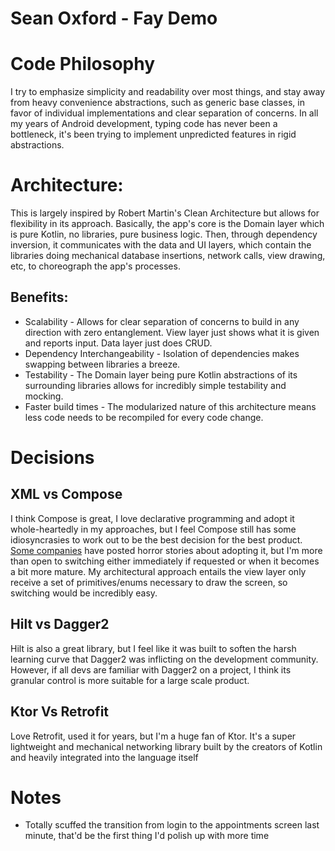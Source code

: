 # Sean Oxford - Fay Demo


# Code Philosophy

I try to emphasize simplicity and readability over most things, and stay away from heavy convenience abstractions, such as generic base classes, in favor of individual implementations and clear separation of concerns. In all my years of Android development, typing code has never been a bottleneck, it's been trying to implement unpredicted features in rigid abstractions.

# Architecture:

This is largely inspired by Robert Martin's Clean Architecture but allows for flexibility in its approach. Basically, the app's core is the Domain layer which is pure Kotlin, no libraries, pure business logic. Then, through dependency inversion, it communicates with the data and UI layers, which contain the libraries doing mechanical database insertions, network calls, view drawing, etc, to choreograph the app's processes.

## Benefits:
* Scalability - Allows for clear separation of concerns to build in any direction with zero entanglement. View layer just shows what it is given and reports input. Data layer just does CRUD.
* Dependency Interchangeability - Isolation of dependencies makes swapping between libraries a breeze.
* Testability - The Domain layer being pure Kotlin abstractions of its surrounding libraries allows for incredibly simple testability and mocking.
* Faster build times - The modularized nature of this architecture means less code needs to be recompiled for every code change.

# Decisions

## XML vs Compose

I think Compose is great, I love declarative programming and adopt it whole-heartedly in my approaches, but I feel Compose still has some idiosyncrasies to work out to be the best decision for the best product. [Some companies](https://www.youtube.com/watch?v=6lBBpWX1x8Y) have posted horror stories about adopting it, but I'm more than open to switching either immediately if requested or when it becomes a bit more mature. My architectural approach entails the view layer only receive a set of primitives/enums necessary to draw the screen, so switching would be incredibly easy.

## Hilt vs Dagger2

Hilt is also a great library, but I feel like it was built to soften the harsh learning curve that Dagger2 was inflicting on the development community. However, if all devs are familiar with Dagger2 on a project, I think its granular control is more suitable for a large scale product.

## Ktor Vs Retrofit

Love Retrofit, used it for years, but I'm a huge fan of Ktor. It's a super lightweight and mechanical networking library built by the creators of Kotlin and heavily integrated into the language itself


# Notes

* Totally scuffed the transition from login to the appointments screen last minute, that'd be the first thing I'd polish up with more time






